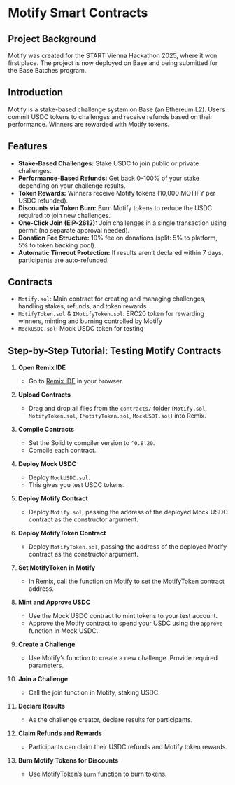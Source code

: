 # Motify Smart Contracts

## Project Background
Motify was created for the START Vienna Hackathon 2025, where it won first place. The project is now deployed on Base and being submitted for the Base Batches program.

## Introduction
Motify is a stake-based challenge system on Base (an Ethereum L2). Users commit USDC tokens to challenges and receive refunds based on their performance. Winners are rewarded with Motify tokens.

## Features

- **Stake-Based Challenges:** Stake USDC to join public or private challenges.
- **Performance-Based Refunds:** Get back 0–100% of your stake depending on your challenge results.
- **Token Rewards:** Winners receive Motify tokens (10,000 MOTIFY per USDC refunded).
- **Discounts via Token Burn:** Burn Motify tokens to reduce the USDC required to join new challenges.
- **One-Click Join (EIP-2612):** Join challenges in a single transaction using permit (no separate approval needed).
- **Donation Fee Structure:** 10% fee on donations (split: 5% to platform, 5% to token backing pool).
- **Automatic Timeout Protection:** If results aren’t declared within 7 days, participants are auto-refunded.

## Contracts
- `Motify.sol`: Main contract for creating and managing challenges, handling stakes, refunds, and token rewards
- `MotifyToken.sol` & `IMotifyToken.sol`: ERC20 token for rewarding winners, minting and burning controlled by Motify
- `MockUSDC.sol`: Mock USDC token for testing

## Step-by-Step Tutorial: Testing Motify Contracts

1. **Open Remix IDE**
	- Go to [Remix IDE](https://remix.ethereum.org) in your browser.

2. **Upload Contracts**
	- Drag and drop all files from the `contracts/` folder (`Motify.sol`, `MotifyToken.sol`, `IMotifyToken.sol`, `MockUSDT.sol`) into Remix.

3. **Compile Contracts**
	- Set the Solidity compiler version to `^0.8.20`.
	- Compile each contract.

4. **Deploy Mock USDC**
	- Deploy `MockUSDC.sol`.
	- This gives you test USDC tokens.

5. **Deploy Motify Contract**
	- Deploy `Motify.sol`, passing the address of the deployed Mock USDC contract as the constructor argument.

6. **Deploy MotifyToken Contract**
	- Deploy `MotifyToken.sol`, passing the address of the deployed Motify contract as the constructor argument.

7. **Set MotifyToken in Motify**
	- In Remix, call the function on Motify to set the MotifyToken contract address.

8. **Mint and Approve USDC**
	- Use the Mock USDC contract to mint tokens to your test account.
	- Approve the Motify contract to spend your USDC using the `approve` function in Mock USDC.

9. **Create a Challenge**
	- Use Motify’s function to create a new challenge. Provide required parameters.

10. **Join a Challenge**
	 - Call the join function in Motify, staking USDC.

11. **Declare Results**
	 - As the challenge creator, declare results for participants.

12. **Claim Refunds and Rewards**
	 - Participants can claim their USDC refunds and Motify token rewards.

13. **Burn Motify Tokens for Discounts**
	 - Use MotifyToken’s `burn` function to burn tokens.